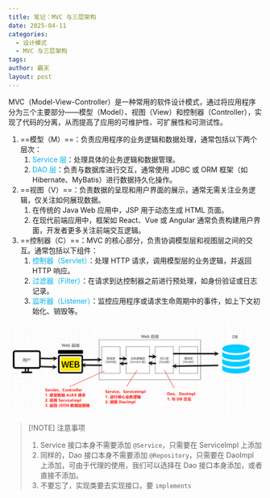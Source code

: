 ```yaml
---
title: 笔记：MVC 与三层架构
date: 2025-04-11
categories:
  - 设计模式
  - MVC 与三层架构
tags: 
author: 霸天
layout: post
---
```

MVC（Model-View-Controller）是一种常用的软件设计模式，通过将应用程序分为三个主要部分——模型（Model）、视图（View）和控制器（Controller），实现了代码的分离，从而提高了应用的可维护性、可扩展性和可测试性。
1. ==模型（M）==：负责应用程序的业务逻辑和数据处理，通常包括以下两个层次：
    1. <font color="#00b0f0">Service 层</font>：处理具体的业务逻辑和数据管理。
    2. <font color="#00b0f0">DAO 层</font>：负责与数据库进行交互，通常使用 JDBC 或 ORM 框架（如 Hibernate、MyBatis）进行数据持久化操作。
2. ==视图（V）==：负责数据的呈现和用户界面的展示，通常无需关注业务逻辑，仅关注如何展现数据。
    1. 在传统的 Java Web 应用中，JSP 用于动态生成 HTML 页面。
    2. 在现代前端应用中，框架如 React、Vue 或 Angular 通常负责构建用户界面，开发者更多关注前端交互逻辑。
3. ==控制器（C）==：MVC 的核心部分，负责协调模型层和视图层之间的交互。通常包括以下组件：
    1. <font color="#00b0f0">控制器（Servlet）</font>：处理 HTTP 请求，调用模型层的业务逻辑，并返回 HTTP 响应。
    2. <font color="#00b0f0">过滤器（Filter）</font>：在请求到达控制器之前进行预处理，如身份验证或日志记录。
    3. <font color="#00b0f0">监听器（Listener）</font>：监控应用程序或请求生命周期中的事件，如上下文初始化、销毁等。

![](source/_posts/笔记：MVC%20与三层架构/image-20250411213131995.png)

> [!NOTE] 注意事项
> 1. Service 接口本身不需要添加 `@Service`，只需要在 ServiceImpl 上添加
> 2. 同样的，Dao 接口本身不需要添加 `@Repository`，只需要在 DaoImpl 上添加，可由于代理的使用，我们可以选择在 Dao 接口本身添加，或者直接不添加。
> 3. 不要忘了，实现类要去实现接口，要 `implements`


















